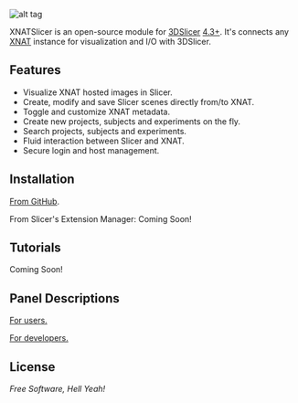 ![alt tag](https://raw.github.com/skumar221/XNATSlicer/master/XnatSlicer/Resources/Images/XNATSlicer-MainIcon.png)


XNATSlicer is an open-source module for [3DSlicer](http://www.slicer.org/) [4.3+](http://download.slicer.org).  It's connects any [XNAT](http://www.xnat.org/) instance for visualization and I/O with 3DSlicer.


Features
----
* Visualize XNAT hosted images in Slicer.
* Create, modify and save Slicer scenes directly from/to XNAT.
* Toggle and customize XNAT metadata.
* Create new projects, subjects and experiments on the fly.
* Search projects, subjects and experiments.
* Fluid interaction between Slicer and XNAT.
* Secure login and host management.



Installation
--------------

[From GitHub](https://github.com/skumar221/XNATSlicer/wiki/Installing-XnatSlicer-from-GitHub).

From Slicer's Extension Manager: Coming Soon!


Tutorials
--------------

Coming Soon!


Panel Descriptions
--------------
[For users.](https://github.com/skumar221/XNATSlicer/wiki/Panels:-for-Users)

[For developers.](https://github.com/skumar221/XNATSlicer/wiki/Panels:-For-Developers)


License
----

*Free Software, Hell Yeah!*
  
    